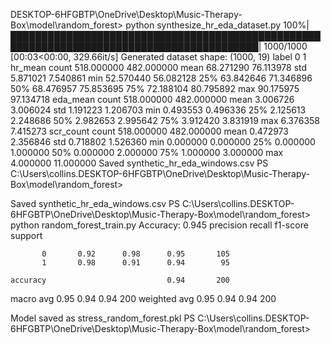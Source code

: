 DESKTOP-6HFGBTP\OneDrive\Desktop\Music-Therapy-Box\model\random_forest> python synthesize_hr_eda_dataset.py
100%|██████████████████████████████████████████████████████████████████████████████████████████| 1000/1000 [00:03<00:00, 329.66it/s]
Generated dataset shape: (1000, 19)
label                     0           1
hr_mean   count  518.000000  482.000000
          mean    68.271290   76.113978
          std      5.871021    7.540861
          min     52.570440   56.082128
          25%     63.842646   71.346896
          50%     68.476957   75.853695
          75%     72.188104   80.795892
          max     90.175975   97.134718
eda_mean  count  518.000000  482.000000
          mean     3.006726    3.006024
          std      1.191223    1.206703
          min      0.493553    0.496336
          25%      2.125613    2.248686
          50%      2.982653    2.995642
          75%      3.912420    3.831919
          max      6.376358    7.415273
scr_count count  518.000000  482.000000
          mean     0.472973    2.356846
          std      0.718802    1.526360
          min      0.000000    0.000000
          25%      0.000000    1.000000
          50%      0.000000    2.000000
          75%      1.000000    3.000000
          max      4.000000   11.000000
Saved synthetic_hr_eda_windows.csv
PS C:\Users\collins.DESKTOP-6HFGBTP\OneDrive\Desktop\Music-Therapy-Box\model\random_forest>

Saved synthetic_hr_eda_windows.csv
PS C:\Users\collins.DESKTOP-6HFGBTP\OneDrive\Desktop\Music-Therapy-Box\model\random_forest> python random_forest_train.py
Accuracy: 0.945
              precision    recall  f1-score   support

           0       0.92      0.98      0.95       105
           1       0.98      0.91      0.94        95

    accuracy                           0.94       200
   macro avg       0.95      0.94      0.94       200
weighted avg       0.95      0.94      0.94       200

 Model saved as stress_random_forest.pkl
PS C:\Users\collins.DESKTOP-6HFGBTP\OneDrive\Desktop\Music-Therapy-Box\model\random_forest>